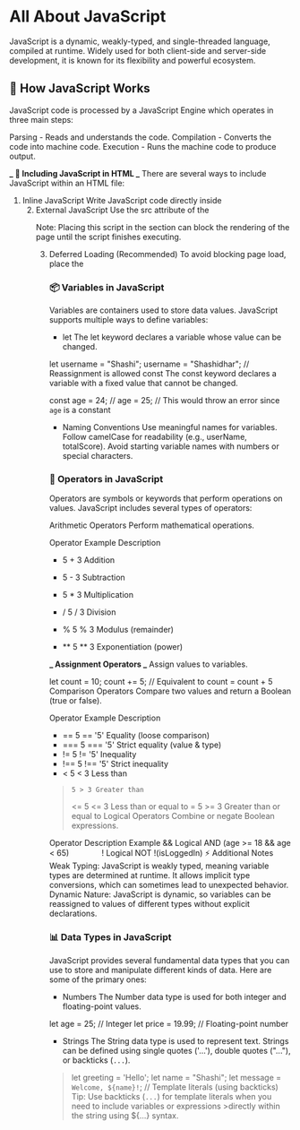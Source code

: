 # All About JavaScript

JavaScript is a dynamic, weakly-typed, and single-threaded language, compiled at runtime. Widely used for both client-side and server-side development, it is known for its flexibility and powerful ecosystem.

## 🧠 How JavaScript Works

JavaScript code is processed by a JavaScript Engine which operates in three main steps:

Parsing - Reads and understands the code.
Compilation - Converts the code into machine code.
Execution - Runs the machine code to produce output.

**_ 📝 Including JavaScript in HTML _**
There are several ways to include JavaScript within an HTML file:

1. Inline JavaScript
   Write JavaScript code directly inside <script> tags in the <head> section:

<head>
  <script>
    alert("This Works!");
  </script>
</head>

2. External JavaScript
   Use the src attribute of the <script> tag to link to an external JavaScript file:

<script src="assets/scripts/app.js"></script>

Note: Placing this script in the <head> section can block the rendering of the page until the script finishes executing.

3. Deferred Loading (Recommended)
   To avoid blocking page load, place the <script> tag just before the closing </body> tag. This allows the script to load after all HTML content has been rendered:

<body>
  <!-- HTML content -->
  <script src="assets/scripts/app.js"></script>
</body>

### 📦 Variables in JavaScript

Variables are containers used to store data values. JavaScript supports multiple ways to define variables:

- let
  The let keyword declares a variable whose value can be changed.

let username = "Shashi";
username = "Shashidhar"; // Reassignment is allowed
const
The const keyword declares a variable with a fixed value that cannot be changed.

const age = 24;
// age = 25; // This would throw an error since `age` is a constant

- Naming Conventions
  Use meaningful names for variables.
  Follow camelCase for readability (e.g., userName, totalScore).
  Avoid starting variable names with numbers or special characters.

### 🔧 Operators in JavaScript

Operators are symbols or keywords that perform operations on values. JavaScript includes several types of operators:

Arithmetic Operators
Perform mathematical operations.

Operator Example Description

- 5 + 3 Addition

- 5 - 3 Subtraction

- 5 \* 3 Multiplication

- / 5 / 3 Division

- % 5 % 3 Modulus (remainder)
- ** 5 ** 3 Exponentiation (power)

**_ Assignment Operators _**
Assign values to variables.

let count = 10;
count += 5; // Equivalent to count = count + 5
Comparison Operators
Compare two values and return a Boolean (true or false).

Operator Example Description

- == 5 == '5' Equality (loose comparison)
- === 5 === '5' Strict equality (value & type)
- != 5 != '5' Inequality
- !== 5 !== '5' Strict inequality
- < 5 < 3 Less than

>     5 > 3	Greater than
>
> <= 5 <= 3 Less than or equal to
> = 5 >= 3 Greater than or equal to
> Logical Operators
> Combine or negate Boolean expressions.

Operator Description Example
&& Logical AND (age >= 18 && age < 65)
`		`
! Logical NOT !(isLoggedIn)
⚡️ Additional Notes
Weak Typing: JavaScript is weakly typed, meaning variable types are determined at runtime. It allows implicit type conversions, which can sometimes lead to unexpected behavior.
Dynamic Nature: JavaScript is dynamic, so variables can be reassigned to values of different types without explicit declarations.

### 📊 Data Types in JavaScript

JavaScript provides several fundamental data types that you can use to store and manipulate different kinds of data. Here are some of the primary ones:

- Numbers
  The Number data type is used for both integer and floating-point values.

let age = 25; // Integer
let price = 19.99; // Floating-point number

- Strings
  The String data type is used to represent text. Strings can be defined using single quotes ('...'), double quotes ("..."), or backticks (`...`).

> let greeting = 'Hello';
> let name = "Shashi";
> let message = `Welcome, ${name}!`; // Template literals (using backticks)
> Tip: Use backticks (`...`) for template literals when you need to include variables or expressions >directly within the string using ${...} syntax.
